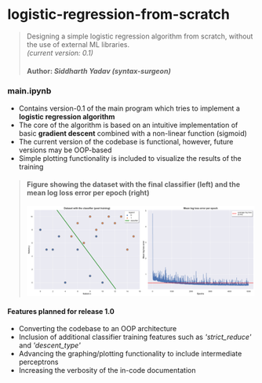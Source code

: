 # logistic-regression-from-scratch

> Designing a simple logistic regression algorithm from scratch, without the use of external ML libraries.<br>_(current version: 0.1)_
>
> #### Author: _Siddharth Yadav (syntax-surgeon)_

### main.ipynb

- Contains version-0.1 of the main program which tries to implement a **logistic regression algorithm**
- The core of the algorithm is based on an intuitive implementation of basic **gradient descent** combined with a non-linear function (sigmoid)
- The current version of the codebase is functional, however, future versions may be OOP-based
- Simple plotting functionality is included to visualize the results of the training

> #### Figure showing the dataset with the final classifier (left) and the mean log loss error per epoch (right)
>
> ![alt text](https://github.com/syntax-surgeon/logistic-regression-from-scratch/blob/main/readme_assets/training_plot.png?raw=true)

#### Features planned for release 1.0

- Converting the codebase to an OOP architecture
- Inclusion of additional classifier training features such as _'strict_reduce'_ and _'descent_type'_
- Advancing the graphing/plotting functionality to include intermediate perceptrons
- Increasing the verbosity of the in-code documentation
